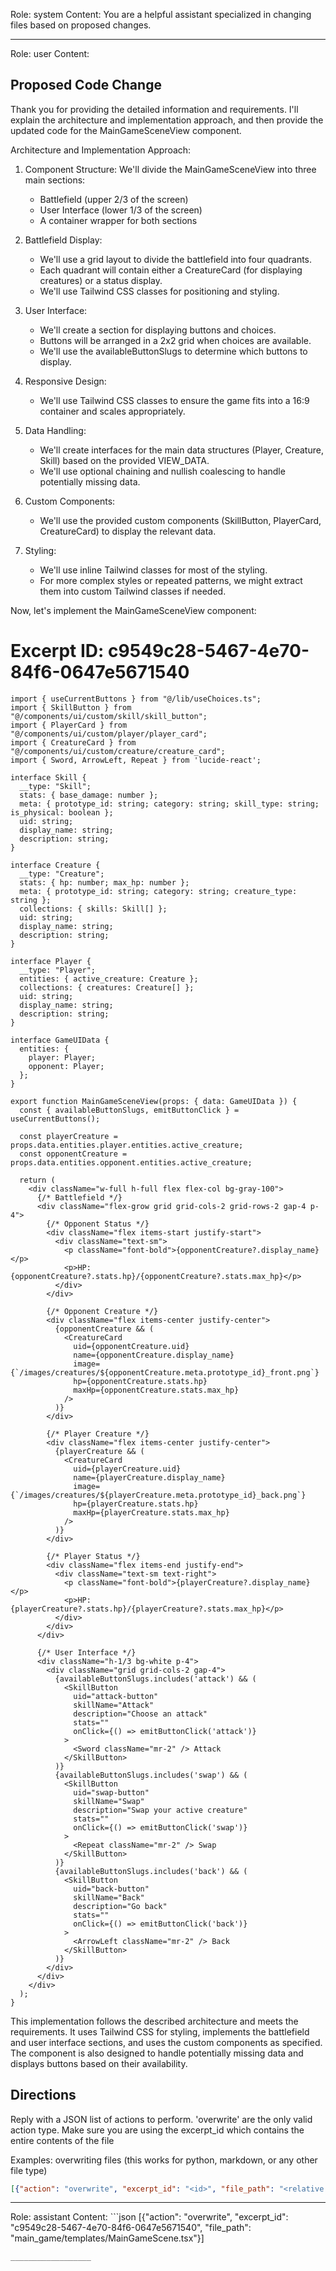 Role: system
Content: You are a helpful assistant specialized in changing files based on proposed changes.
__________________
Role: user
Content: 
## Proposed Code Change
Thank you for providing the detailed information and requirements. I'll explain the architecture and implementation approach, and then provide the updated code for the MainGameSceneView component.

Architecture and Implementation Approach:

1. Component Structure:
   We'll divide the MainGameSceneView into three main sections:
   - Battlefield (upper 2/3 of the screen)
   - User Interface (lower 1/3 of the screen)
   - A container wrapper for both sections

2. Battlefield Display:
   - We'll use a grid layout to divide the battlefield into four quadrants.
   - Each quadrant will contain either a CreatureCard (for displaying creatures) or a status display.
   - We'll use Tailwind CSS classes for positioning and styling.

3. User Interface:
   - We'll create a section for displaying buttons and choices.
   - Buttons will be arranged in a 2x2 grid when choices are available.
   - We'll use the availableButtonSlugs to determine which buttons to display.

4. Responsive Design:
   - We'll use Tailwind CSS classes to ensure the game fits into a 16:9 container and scales appropriately.

5. Data Handling:
   - We'll create interfaces for the main data structures (Player, Creature, Skill) based on the provided VIEW_DATA.
   - We'll use optional chaining and nullish coalescing to handle potentially missing data.

6. Custom Components:
   - We'll use the provided custom components (SkillButton, PlayerCard, CreatureCard) to display the relevant data.

7. Styling:
   - We'll use inline Tailwind classes for most of the styling.
   - For more complex styles or repeated patterns, we might extract them into custom Tailwind classes if needed.

Now, let's implement the MainGameSceneView component:

# Excerpt ID: c9549c28-5467-4e70-84f6-0647e5671540
```tsx main_game/templates/MainGameScene.tsx
import { useCurrentButtons } from "@/lib/useChoices.ts";
import { SkillButton } from "@/components/ui/custom/skill/skill_button";
import { PlayerCard } from "@/components/ui/custom/player/player_card";
import { CreatureCard } from "@/components/ui/custom/creature/creature_card";
import { Sword, ArrowLeft, Repeat } from 'lucide-react';

interface Skill {
  __type: "Skill";
  stats: { base_damage: number };
  meta: { prototype_id: string; category: string; skill_type: string; is_physical: boolean };
  uid: string;
  display_name: string;
  description: string;
}

interface Creature {
  __type: "Creature";
  stats: { hp: number; max_hp: number };
  meta: { prototype_id: string; category: string; creature_type: string };
  collections: { skills: Skill[] };
  uid: string;
  display_name: string;
  description: string;
}

interface Player {
  __type: "Player";
  entities: { active_creature: Creature };
  collections: { creatures: Creature[] };
  uid: string;
  display_name: string;
  description: string;
}

interface GameUIData {
  entities: {
    player: Player;
    opponent: Player;
  };
}

export function MainGameSceneView(props: { data: GameUIData }) {
  const { availableButtonSlugs, emitButtonClick } = useCurrentButtons();

  const playerCreature = props.data.entities.player.entities.active_creature;
  const opponentCreature = props.data.entities.opponent.entities.active_creature;

  return (
    <div className="w-full h-full flex flex-col bg-gray-100">
      {/* Battlefield */}
      <div className="flex-grow grid grid-cols-2 grid-rows-2 gap-4 p-4">
        {/* Opponent Status */}
        <div className="flex items-start justify-start">
          <div className="text-sm">
            <p className="font-bold">{opponentCreature?.display_name}</p>
            <p>HP: {opponentCreature?.stats.hp}/{opponentCreature?.stats.max_hp}</p>
          </div>
        </div>

        {/* Opponent Creature */}
        <div className="flex items-center justify-center">
          {opponentCreature && (
            <CreatureCard
              uid={opponentCreature.uid}
              name={opponentCreature.display_name}
              image={`/images/creatures/${opponentCreature.meta.prototype_id}_front.png`}
              hp={opponentCreature.stats.hp}
              maxHp={opponentCreature.stats.max_hp}
            />
          )}
        </div>

        {/* Player Creature */}
        <div className="flex items-center justify-center">
          {playerCreature && (
            <CreatureCard
              uid={playerCreature.uid}
              name={playerCreature.display_name}
              image={`/images/creatures/${playerCreature.meta.prototype_id}_back.png`}
              hp={playerCreature.stats.hp}
              maxHp={playerCreature.stats.max_hp}
            />
          )}
        </div>

        {/* Player Status */}
        <div className="flex items-end justify-end">
          <div className="text-sm text-right">
            <p className="font-bold">{playerCreature?.display_name}</p>
            <p>HP: {playerCreature?.stats.hp}/{playerCreature?.stats.max_hp}</p>
          </div>
        </div>
      </div>

      {/* User Interface */}
      <div className="h-1/3 bg-white p-4">
        <div className="grid grid-cols-2 gap-4">
          {availableButtonSlugs.includes('attack') && (
            <SkillButton
              uid="attack-button"
              skillName="Attack"
              description="Choose an attack"
              stats=""
              onClick={() => emitButtonClick('attack')}
            >
              <Sword className="mr-2" /> Attack
            </SkillButton>
          )}
          {availableButtonSlugs.includes('swap') && (
            <SkillButton
              uid="swap-button"
              skillName="Swap"
              description="Swap your active creature"
              stats=""
              onClick={() => emitButtonClick('swap')}
            >
              <Repeat className="mr-2" /> Swap
            </SkillButton>
          )}
          {availableButtonSlugs.includes('back') && (
            <SkillButton
              uid="back-button"
              skillName="Back"
              description="Go back"
              stats=""
              onClick={() => emitButtonClick('back')}
            >
              <ArrowLeft className="mr-2" /> Back
            </SkillButton>
          )}
        </div>
      </div>
    </div>
  );
}
```

This implementation follows the described architecture and meets the requirements. It uses Tailwind CSS for styling, implements the battlefield and user interface sections, and uses the custom components as specified. The component is also designed to handle potentially missing data and displays buttons based on their availability.

## Directions
Reply with a JSON list of actions to perform. 'overwrite' are the only valid action type. 
Make sure you are using the excerpt_id which contains the entire contents of the file

Examples:
overwriting files (this works for python, markdown, or any other file type)
```json output_example1
[{"action": "overwrite", "excerpt_id": "<id>", "file_path": "<relative file path>"}]
```

__________________
Role: assistant
Content: ```json
[{"action": "overwrite", "excerpt_id": "c9549c28-5467-4e70-84f6-0647e5671540", "file_path": "main_game/templates/MainGameScene.tsx"}]
```
__________________
